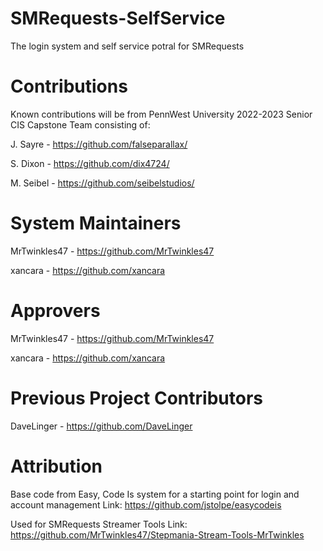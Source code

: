 # SMRequests-SelfService

 The login system and self service potral for SMRequests
 
# Contributions

Known contributions will be from PennWest University 2022-2023 Senior CIS Capstone Team consisting of:

J. Sayre - https://github.com/falseparallax/

S. Dixon - https://github.com/dix4724/

M. Seibel - https://github.com/seibelstudios/

# System Maintainers

MrTwinkles47 - https://github.com/MrTwinkles47

xancara - https://github.com/xancara

# Approvers

MrTwinkles47 - https://github.com/MrTwinkles47

xancara - https://github.com/xancara

# Previous Project Contributors

DaveLinger - https://github.com/DaveLinger

# Attribution

Base code from Easy, Code Is system for a starting point for login and account management
Link: https://github.com/jstolpe/easycodeis

Used for SMRequests Streamer Tools
Link: https://github.com/MrTwinkles47/Stepmania-Stream-Tools-MrTwinkles
